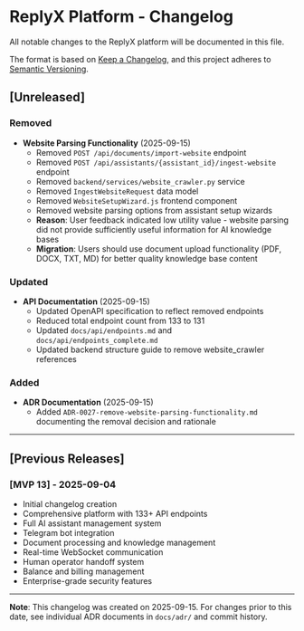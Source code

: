 # ReplyX Platform - Changelog

All notable changes to the ReplyX platform will be documented in this file.

The format is based on [Keep a Changelog](https://keepachangelog.com/en/1.0.0/), and this project adheres to [Semantic Versioning](https://semver.org/spec/v2.0.0.html).

## [Unreleased]

### Removed
- **Website Parsing Functionality** (2025-09-15)
  - Removed `POST /api/documents/import-website` endpoint
  - Removed `POST /api/assistants/{assistant_id}/ingest-website` endpoint
  - Removed `backend/services/website_crawler.py` service
  - Removed `IngestWebsiteRequest` data model
  - Removed `WebsiteSetupWizard.js` frontend component
  - Removed website parsing options from assistant setup wizards
  - **Reason**: User feedback indicated low utility value - website parsing did not provide sufficiently useful information for AI knowledge bases
  - **Migration**: Users should use document upload functionality (PDF, DOCX, TXT, MD) for better quality knowledge base content

### Updated
- **API Documentation** (2025-09-15)
  - Updated OpenAPI specification to reflect removed endpoints
  - Reduced total endpoint count from 133 to 131
  - Updated `docs/api/endpoints.md` and `docs/api/endpoints_complete.md`
  - Updated backend structure guide to remove website_crawler references

### Added
- **ADR Documentation** (2025-09-15)
  - Added `ADR-0027-remove-website-parsing-functionality.md` documenting the removal decision and rationale

---

## [Previous Releases]

### [MVP 13] - 2025-09-04
- Initial changelog creation
- Comprehensive platform with 133+ API endpoints
- Full AI assistant management system
- Telegram bot integration
- Document processing and knowledge management
- Real-time WebSocket communication
- Human operator handoff system
- Balance and billing management
- Enterprise-grade security features

---

**Note**: This changelog was created on 2025-09-15. For changes prior to this date, see individual ADR documents in `docs/adr/` and commit history.
